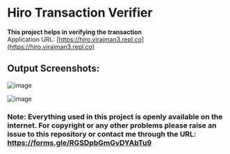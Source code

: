 # Hiro Transaction Verifier

**This project helps in verifying the transaction** \
Application URL: [https://hiro.virajman3.repl.co](https://hiro.virajman3.repl.co) 

## **Output Screenshots:**

![image](https://user-images.githubusercontent.com/62030782/196638786-052e1645-7de0-4fee-8d1c-8514d975c3cf.png)

![image](https://user-images.githubusercontent.com/62030782/196638998-2b44cd87-4f52-4d82-aa6f-0efe1b625113.png)


### **Note: Everything used in this project is openly available on the internet. For copyright or any other problems please raise an issue to this repository or contact me through the URL: https://forms.gle/RGSDpbGmGvDYAbTu9**

